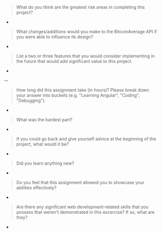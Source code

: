 > What do you think are the greatest risk areas in completing this project?

-

> What changes/additions would you make to the BitcoinAverage API if you were able to influence its design?

-

> List a two or three features that you would consider implementing in the future that would add significant value to this project.

-

--

> How long did this assignment take (in hours)? Please break down your answer into buckets (e.g. "Learning Angular", "Coding", "Debugging").

-

> What was the hardest part?

-

> If you could go back and give yourself advice at the beginning of the project, what would it be?

-

> Did you learn anything new?

-

> Do you feel that this assignment allowed you to showcase your abilities effectively?

-

> Are there any significant web development-related skills that you possess that weren't demonstrated in this excercise? If so, what are they?

-
